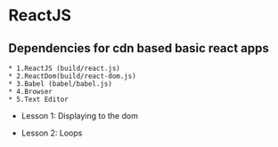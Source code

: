 # ReactJS

## Dependencies for cdn based basic react apps
    * 1.ReactJS (build/react.js)
    * 2.ReactDom(build/react-dom.js)
    * 3.Babel (babel/babel.js)
    * 4.Browser
    * 5.Text Editor

* Lesson 1:
    Displaying to the dom

* Lesson 2:
    Loops 